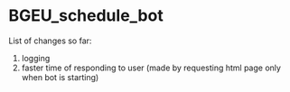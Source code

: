# BGEU_schedule_bot

List of changes so far:
1. logging
2. faster time of responding to user (made by requesting html page only when bot is starting) 